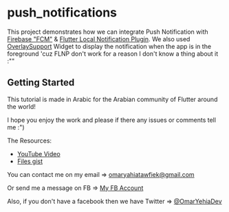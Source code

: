# push_notifications

This project demonstrates how we can integrate Push Notification with [Firebase "FCM"](https://pub.dev/packages/firebase_messaging) & [Flutter Local Notification Plugin](https://pub.dev/packages/flutter_local_notifications). We also used [OverlaySupport](https://pub.dev/packages/overlay_support/) Widget to display the notification when the app is in the foreground 'cuz FLNP don't work for a reason I don't know a thing about it :""

## Getting Started

This tutorial is made in Arabic for the Arabian community of Flutter around the world!

I hope you enjoy the work and please if there any issues or comments tell me :")

The Resources:

- [YouTube Video](https://youtu.be/EXkRKh_V7u4)
- [Files gist](https://gist.github.com/OmarYehiaDev/b3fe3652032d3470d7961839a07174d3)

You can contact me on my email => omaryahiatawfiek@gmail.com

Or send me a message on FB => [My FB Account](https://www.facebook.com/OmarYehiaDev)

Also, if you don't have a facebook then we have Twitter => [@OmarYehiaDev](https://www.twitter.com/OmarYehiaDev)
